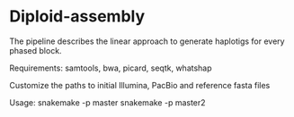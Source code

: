 # Diploid-assembly

The pipeline describes the linear approach to generate haplotigs for every phased block.

Requirements: samtools, bwa, picard, seqtk, whatshap

Customize the paths to initial Illumina, PacBio and reference fasta files
 
Usage:
snakemake -p master
snakemake -p master2
